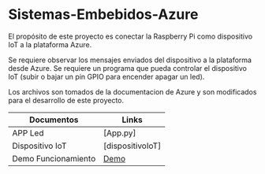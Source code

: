 # Sistemas-Embebidos-Azure
El propósito de este proyecto es conectar la Raspberry Pi como dispositivo IoT a la plataforma Azure. 

Se requiere observar los mensajes enviados del dispositivo a la plataforma desde Azure.
Se requiere un programa que pueda controlar el dispositivo IoT (subir o bajar un pin GPIO para encender apagar un led).

Los archivos son tomados de la documentacion de Azure y son modificados para el desarrollo de este proyecto. 

| Documentos     | Links |
| ------------- | ------------- |
| APP Led| [App.py] | (https://github.com/marcolo-30/Sistemas-Embebidos-Azure/blob/main/App.py)|
| Dispositivo IoT  | [dispositivoIoT] |()|
| Demo Funcionamiento |[Demo](https://www.youtube.com/watch?v=_PzddStOZiQ) |
